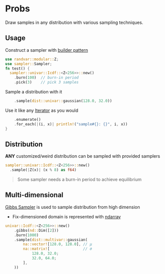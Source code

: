 # Probs

Draw samples in any distribution with various sampling techniques. 



## Usage

Construct a sampler with [builder pattern](https://doc.rust-lang.org/style/ownership/builders.html) 

```rust
use randvar::modular::Z;
use sampler::Sampler;
fn test() {
  sampler::univar::Icdf::<Z<256>>::new()
    .burn(100)  // burn-in period
    .pick(3)    // pick 3 samples
```

Sample a distribution with it 

```rust
    .sample(dist::univar::gaussian(128.0, 32.0))
```

Use it like any [Iterator](https://doc.rust-lang.org/book/ch13-02-iterators.html) as you would 

```rust
    .enumerate()
    .for_each(|(i, x)| println!("sample#{}: {}", i, x))
}
```



## Distribution

**ANY** customized/weird distribution can be sampled with provided samplers

```rust
sampler::univar::Icdf::<Z<256>>::new()
  .sample(|Z(x)| (x % 8) as f64)
```

> Some sampler needs a burn-in period to achieve equilibrium



## Multi-dimensional

[Gibbs Sampler](https://wikipedia.org/wiki/Gibbs_sampling) is used to sample distribution from high dimension

- Fix-dimensioned domain is represented with [ndarray](https://crates.io/crates/ndarray)

```rust
univar::Icdf::<Z<256>>::new()
    .gibbs(nd::Dim([2]))
    .burn(1000)
    .sample(dist::multivar::gaussian(
        na::vector![128.0, 128.0], // μ
        na::matrix![               // σ
            128.0, 32.0;
            32.0, 64.0;
        ],
    ))
```

